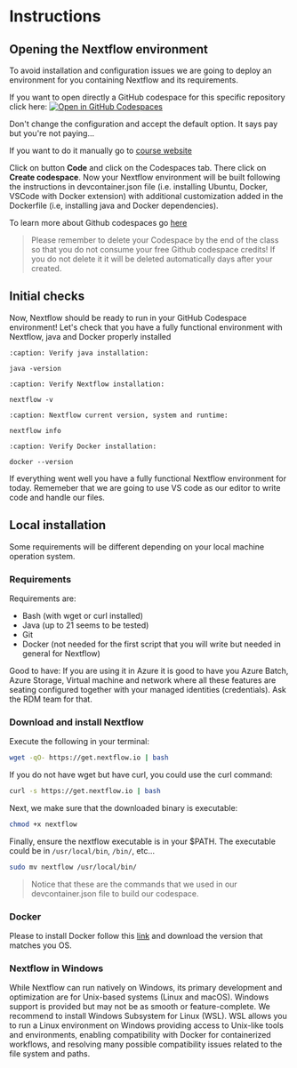 # Instructions

## Opening the Nextflow environment

To avoid installation and configuration issues we are going to deploy an environment for you containing Nextflow and its requirements.

If you want to open directly a GitHub codespace for this specific repository click here: [![Open in GitHub Codespaces](https://github.com/codespaces/badge.svg)](https://codespaces.new/biosustain/dsp_nextflow_training)

Don't change the configuration and accept the default option. It says pay but you're not paying...

If you want to do it manually go to [course website](https://github.com/biosustain/dsp_nextflow_training)

Click on button **Code** and click on the Codespaces tab. There click on **Create codespace**. Now your Nextflow environment will be built following the instructions in devcontainer.json file (i.e. installing Ubuntu, Docker, VSCode with Docker extension) with additional customization added in the Dockerfile (i.e, installing java and Docker dependencies).

To learn more about Github codespaces go [here](https://github.com/features/codespaces)

>Please remember to delete your Codespace by the end of the class so that you do not consume your free Github codespace credits! If you do not delete it it will be deleted automatically days after your created.

## Initial checks
Now, Nextflow should be ready to run in your GitHub Codespace environment! Let's check that you have a fully functional environment with Nextflow, java and Docker properly installed

```{code-block} bash
:caption: Verify java installation:

java -version
```

```{code-block} bash
:caption: Verify Nextflow installation:

nextflow -v
```

```{code-block} bash
:caption: Nextflow current version, system and runtime:

nextflow info
```

```{code-block} bash
:caption: Verify Docker installation:

docker --version
```

If everything went well you have a fully functional Nextflow environment for today. Rememeber that we are going to use VS code as our editor to write code and handle our files.

## Local installation

Some requirements will be different depending on your local machine operation system.

### Requirements

Requirements are:
- Bash (with wget or curl installed)
- Java (up to 21 seems to be tested)
- Git
- Docker (not needed for the first script that you will write but needed in general for Nextflow)

Good to have:
If you are using it in Azure it is good to have you Azure Batch, Azure Storage, Virtual machine and network where all these features are seating configured together with your managed identities (credentials). Ask the RDM team for that.

### Download and install Nextflow

Execute the following in your terminal:
```bash
wget -qO- https://get.nextflow.io | bash
```

If you do not have wget but have curl, you could use the curl command:
```bash
curl -s https://get.nextflow.io | bash
```

Next, we make sure that the downloaded binary is executable:
```bash
chmod +x nextflow
```

Finally, ensure the nextflow executable is in your $PATH. The executable could be in `/usr/local/bin`, `/bin/`, etc...
```bash
sudo mv nextflow /usr/local/bin/
```

> Notice that these are the commands that we used in our devcontainer.json file to build our codespace.

### Docker

Please to install Docker follow this [link](https://docs.docker.com/get-started/get-docker/) and download the version that matches you OS.

### Nextflow in Windows

While Nextflow can run natively on Windows, its primary development and optimization are for Unix-based systems (Linux and macOS). Windows support is provided but may not be as smooth or feature-complete. We recommend to install Windows Subsystem for Linux (WSL). WSL allows you to run a Linux environment on Windows providing access to Unix-like tools and environments, enabling compatibility with Docker for containerized workflows, and resolving many possible compatibility issues related to the file system and paths.